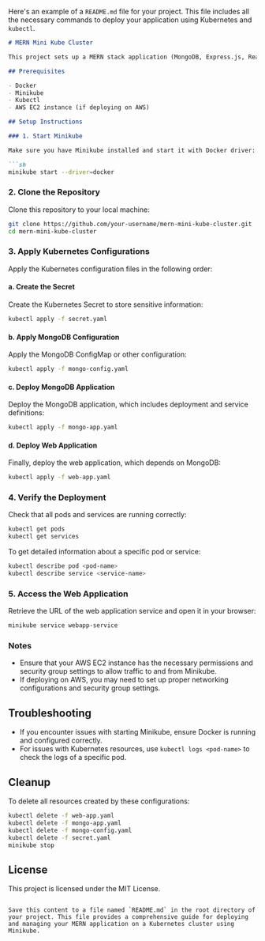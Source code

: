 Here's an example of a `README.md` file for your project. This file includes all the necessary commands to deploy your application using Kubernetes and `kubectl`.

```markdown
# MERN Mini Kube Cluster

This project sets up a MERN stack application (MongoDB, Express.js, React, Node.js) on a Kubernetes cluster using Minikube. Follow the steps below to deploy the application.

## Prerequisites

- Docker
- Minikube
- Kubectl
- AWS EC2 instance (if deploying on AWS)

## Setup Instructions

### 1. Start Minikube

Make sure you have Minikube installed and start it with Docker driver:

```sh
minikube start --driver=docker
```

### 2. Clone the Repository

Clone this repository to your local machine:

```sh
git clone https://github.com/your-username/mern-mini-kube-cluster.git
cd mern-mini-kube-cluster
```

### 3. Apply Kubernetes Configurations

Apply the Kubernetes configuration files in the following order:

#### a. Create the Secret

Create the Kubernetes Secret to store sensitive information:

```sh
kubectl apply -f secret.yaml
```

#### b. Apply MongoDB Configuration

Apply the MongoDB ConfigMap or other configuration:

```sh
kubectl apply -f mongo-config.yaml
```

#### c. Deploy MongoDB Application

Deploy the MongoDB application, which includes deployment and service definitions:

```sh
kubectl apply -f mongo-app.yaml
```

#### d. Deploy Web Application

Finally, deploy the web application, which depends on MongoDB:

```sh
kubectl apply -f web-app.yaml
```

### 4. Verify the Deployment

Check that all pods and services are running correctly:

```sh
kubectl get pods
kubectl get services
```

To get detailed information about a specific pod or service:

```sh
kubectl describe pod <pod-name>
kubectl describe service <service-name>
```

### 5. Access the Web Application

Retrieve the URL of the web application service and open it in your browser:

```sh
minikube service webapp-service
```

### Notes

- Ensure that your AWS EC2 instance has the necessary permissions and security group settings to allow traffic to and from Minikube.
- If deploying on AWS, you may need to set up proper networking configurations and security group settings.

## Troubleshooting

- If you encounter issues with starting Minikube, ensure Docker is running and configured correctly.
- For issues with Kubernetes resources, use `kubectl logs <pod-name>` to check the logs of a specific pod.

## Cleanup

To delete all resources created by these configurations:

```sh
kubectl delete -f web-app.yaml
kubectl delete -f mongo-app.yaml
kubectl delete -f mongo-config.yaml
kubectl delete -f secret.yaml
minikube stop
```

## License

This project is licensed under the MIT License.
```

Save this content to a file named `README.md` in the root directory of your project. This file provides a comprehensive guide for deploying and managing your MERN application on a Kubernetes cluster using Minikube.
